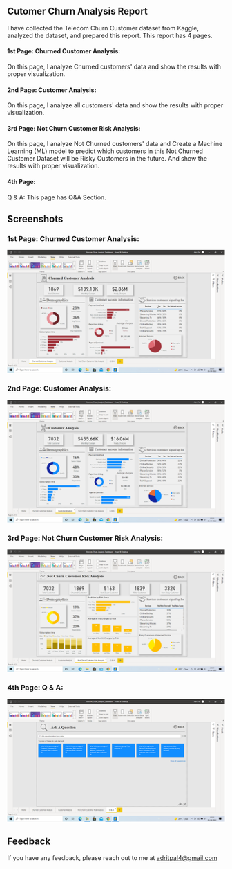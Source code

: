 
## Cutomer Churn Analysis Report

I have collected the Telecom Churn Customer dataset from Kaggle, analyzed the dataset, and prepared this report. This report has 4 pages.

#### 1st Page: Churned Customer Analysis: 
On this page, I analyze Churned customers' data and show the results with proper visualization.

#### 2nd Page: Customer Analysis: 
On this page, I analyze all customers' data and show the results with proper visualization.

#### 3rd Page: Not Churn Customer Risk Analysis: 
On this page, I analyze Not Churned customers' data and Create a Machine Learning (ML) model to predict which customers in this Not Churned Customer Dataset will be Risky Customers in the future. And show the results with proper visualization.

#### 4th Page: 
Q & A: This page has Q&A Section.


## Screenshots
### 1st Page: Churned Customer Analysis:
![1st Page](https://github.com/AdritPal08/Power-Bi-Projects/blob/main/Customer%20Churn%20Analysis%20Report/CCA_page1.png?raw=true)

### 2nd Page: Customer Analysis:
![2nd Page](https://github.com/AdritPal08/Power-Bi-Projects/blob/main/Customer%20Churn%20Analysis%20Report/CCA_page2.png?raw=true)

### 3rd Page: Not Churn Customer Risk Analysis: 
![3rd Page](https://github.com/AdritPal08/Power-Bi-Projects/blob/main/Customer%20Churn%20Analysis%20Report/CCA_page3.png?raw=true)

### 4th Page: Q & A: 
![4th Page](https://github.com/AdritPal08/Power-Bi-Projects/blob/main/Customer%20Churn%20Analysis%20Report/CCA_page4.png?raw=true)
## Feedback

If you have any feedback, please reach out to me at adritpal4@gmail.com

